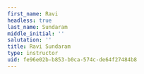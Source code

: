 ```yaml
---
first_name: Ravi
headless: true
last_name: Sundaram
middle_initial: ''
salutation: ''
title: Ravi Sundaram
type: instructor
uid: fe96e02b-b853-b0ca-574c-de64f27484b8
---
```

